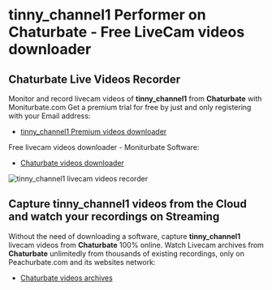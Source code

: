 # tinny_channel1 Performer on Chaturbate - Free LiveCam videos downloader

## Chaturbate Live Videos Recorder

Monitor and record livecam videos of **tinny_channel1** from **Chaturbate** with Moniturbate.com
Get a premium trial for free by just and only registering with your Email address:
* [tinny_channel1 Premium videos downloader](https://moniturbate.com/request-demo-licence-key.html)

Free livecam videos downloader - Moniturbate Software:
* [Chaturbate videos downloader](https://moniturbate.com/moniturbate-download-software.html)

![tinny_channel1 livecam videos recorder](https://peachurnet.com/templates/moniturbate-software.png)


## Capture tinny_channel1 videos from the Cloud and watch your recordings on Streaming

Without the need of downloading a software, capture **tinny_channel1** livecam videos from **Chaturbate** 100% online.
Watch Livecam archives from **Chaturbate** unlimitedly from thousands of existing recordings, only on Peachurbate.com and its websites network:
* [Chaturbate videos archives](https://peachurnet.com/)